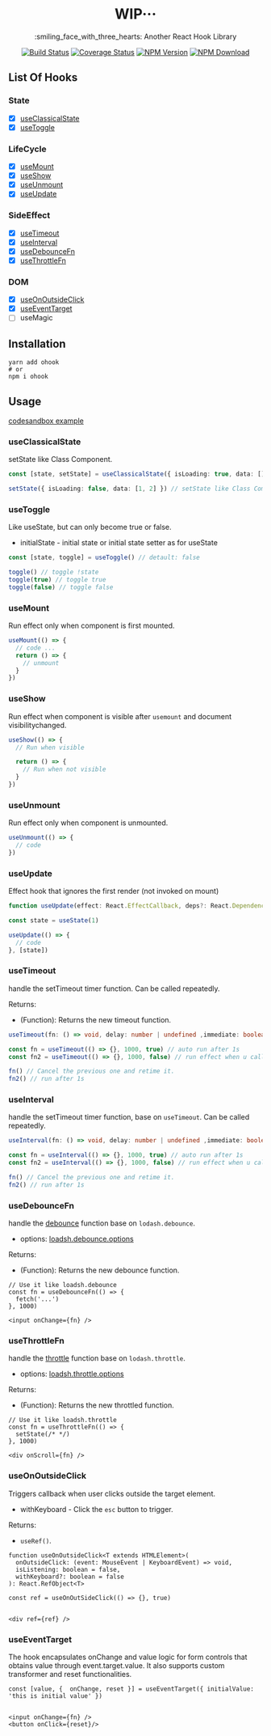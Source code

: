 <h1 align='center'>WIP···</h1>

<p align='center'>:smiling_face_with_three_hearts: Another React Hook Library</p>

<div align="center">

[![Build Status](https://img.shields.io/github/workflow/status/shiyiya/ohook/main.svg)](https://github.com/shiyiya/ohook/actions)
[![Coverage Status](https://coveralls.io/repos/github/shiyiya/ohook/badge.svg?branch=main)](https://coveralls.io/github/shiyiya/ohook?branch=main)
[![NPM Version](https://img.shields.io/npm/v/ohook.svg)](https://npmjs.com/package/ohook)
[![NPM Download](https://img.shields.io/npm/dt/ohook.svg)](https://npmjs.com/package/ohook)

</div>

## List Of Hooks

### State

- [x] [useClassicalState](#useClassicalState)
- [x] [useToggle](#useToggle)

### LifeCycle

- [x] [useMount](#useMount)
- [x] [useShow](#useShow)
- [x] [useUnmount](#useUnmount)
- [x] [useUpdate](#useUpdate)

### SideEffect

- [x] [useTimeout](#useTimeout)
- [x] [useInterval](#useInterval)
- [x] [useDebounceFn](#useDebounceFn)
- [x] [useThrottleFn](#useThrottleFn)

### DOM

- [x] [useOnOutsideClick](#useOnOutsideClick)
- [x] [useEventTarget](#useEventTarget)
- [ ] useMagic

## Installation

```shell
yarn add ohook
# or
npm i ohook
```

## Usage

[codesandbox example](https://codesandbox.io/s/ohook-online-k8eoc?file=/src/App.tsx)

### useClassicalState

setState like Class Component.

```ts
const [state, setState] = useClassicalState({ isLoading: true, data: [] })

setState({ isLoading: false, data: [1, 2] }) // setState like Class Component
```

### useToggle

Like useState, but can only become true or false.

- initialState <boolean> - initial state or initial state setter as for useState

```ts
const [state, toggle] = useToggle() // detault: false

toggle() // toggle !state
toggle(true) // toggle true
toggle(false) // toggle false
```

### useMount

Run effect only when component is first mounted.

```ts
useMount(() => {
  // code ...
  return () => {
    // unmount
  }
})
```

### useShow

Run effect when component is visible after `usemount` and document visibilitychanged.

```ts
useShow(() => {
  // Run when visible

  return () => {
    // Run when not visible
  }
})
```

### useUnmount

Run effect only when component is unmounted.

```ts
useUnmount(() => {
  // code
})
```

### useUpdate

Effect hook that ignores the first render (not invoked on mount)

```ts
function useUpdate(effect: React.EffectCallback, deps?: React.DependencyList): void

const state = useState(1)

useUpdate(() => {
  // code
}, [state])
```

### useTimeout

handle the setTimeout timer function. Can be called repeatedly.

Returns:

- (Function): Returns the new timeout function.

```ts
useTimeout(fn: () => void, delay: number | undefined ,immediate: boolean);

const fn = useTimeout(() => {}, 1000, true) // auto run after 1s
const fn2 = useTimeout(() => {}, 1000, false) // run effect when u call it

fn() // Cancel the previous one and retime it.
fn2() // run after 1s
```

### useInterval

handle the setTimeout timer function, base on `useTimeout`. Can be called repeatedly.

```ts
useInterval(fn: () => void, delay: number | undefined ,immediate: boolean);

const fn = useInterval(() => {}, 1000, true) // auto run after 1s
const fn2 = useInterval(() => {}, 1000, false) // run effect when u call it

fn() // Cancel the previous one and retime it.
fn2() // run after 1s
```

### useDebounceFn

handle the [debounce](https://lodash.com/docs/4.17.15#debounce) function base on `lodash.debounce`.

- options: [loadsh.debounce.options](https://lodash.com/docs/4.17.15#debounce)

Returns:

- (Function): Returns the new debounce function.

```tsx
// Use it like loadsh.debounce
const fn = useDebounceFn(() => {
  fetch('...')
}, 1000)

<input onChange={fn} />
```

### useThrottleFn

handle the [throttle](https://lodash.com/docs/4.17.15#throttle) function base on `lodash.throttle`.

- options: [loadsh.throttle.options](https://lodash.com/docs/4.17.15#throttle)

Returns:

- (Function): Returns the new throttled function.

```tsx
// Use it like loadsh.throttle
const fn = useThrottleFn(() => {
  setState(/* */)
}, 1000)

<div onScroll={fn} />
```

### useOnOutsideClick

Triggers callback when user clicks outside the target element.

- withKeyboard <boolean> - Click the `esc` button to trigger.

Returns:

- `useRef()`.

```tsx
function useOnOutsideClick<T extends HTMLElement>(
  onOutsideClick: (event: MouseEvent | KeyboardEvent) => void,
  isListening: boolean = false,
  withKeyboard?: boolean = false
): React.RefObject<T>

const ref = useOnOutSideClick(() => {}, true)


<div ref={ref} />
```

### useEventTarget

The hook encapsulates onChange and value logic for form controls that obtains value through event.target.value. It also supports custom transformer and reset functionalities.

```tsx
const [value, {  onChange, reset }] = useEventTarget({ initialValue: 'this is initial value' })


<input onChange={fn} />
<button onClick={reset}/>
```
